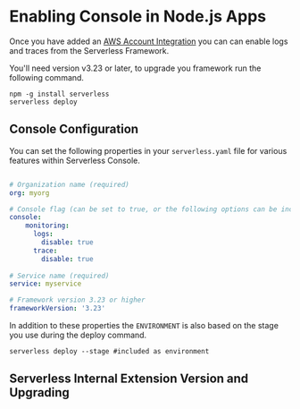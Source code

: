 <!--
title: Enabling Console in Node.js Apps
menuText: Enabling Console in Node.js Apps
description:Enabling Console in Node.js Apps
menuOrder: 6
-->

# Enabling Console in Node.js Apps

Once you have added an [AWS Account Integration](index.md) you can 
can enable logs and traces from the Serverless Framework.

You'll need version v3.23 or later, to upgrade you framework run the 
following command.

```text
npm -g install serverless
serverless deploy 
```

## Console Configuration
You can set the following properties in your `serverless.yaml` file
for various features within Serverless Console.  


```yaml

# Organization name (required)
org: myorg

# Console flag (can be set to true, or the following options can be include)
console: 
    monitoring:
      logs:
        disable: true
      trace:
        disable: true
      
# Service name (required)
service: myservice

# Framework version 3.23 or higher
frameworkVersion: '3.23'
```

In addition to these properties the `ENVIRONMENT` is also based
on the stage you use during the deploy command. 

```text
serverless deploy --stage #included as environment
```

## Serverless Internal Extension Version and Upgrading
